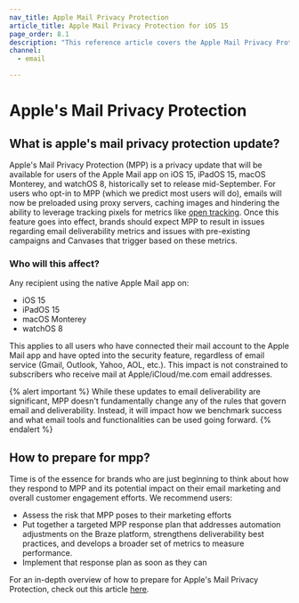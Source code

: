 ```yaml
---
nav_title: Apple Mail Privacy Protection
article_title: Apple Mail Privacy Protection for iOS 15
page_order: 8.1
description: "This reference article covers the Apple Mail Privacy Protection privacy update, who will be affected by it, and some next steps to prepare for the feature."
channel:
  - email

---
```


# Apple's Mail Privacy Protection

## What is apple's mail privacy protection update?

Apple's Mail Privacy Protection (MPP) is a privacy update that will be available for users of the Apple Mail app on iOS 15, iPadOS 15, macOS Monterey, and watchOS 8, historically set to release mid-September. For users who opt-in to MPP (which we predict most users will do), emails will now be preloaded using proxy servers, caching images and hindering the ability to leverage tracking pixels for metrics like [open tracking]({{site.baseurl}}/user_guide/administrative/app_settings/manage_app_group/email_settings/#email-open-tracking-pixel). Once this feature goes into effect, brands should expect MPP to result in issues regarding email deliverability metrics and issues with pre-existing campaigns and Canvases that trigger based on these metrics.

### Who will this affect?

Any recipient using the native Apple Mail app on:
- iOS 15
- iPadOS 15
- macOS Monterey
- watchOS 8

This applies to all users who have connected their mail account to the Apple Mail app and have opted into the security feature, regardless of email service (Gmail, Outlook, Yahoo, AOL, etc.). This impact is not constrained to subscribers who receive mail at Apple/iCloud/me.com email addresses.

{% alert important %}
While these updates to email deliverability are significant, MPP doesn't fundamentally change any of the rules that govern email and deliverability. Instead, it will impact how we benchmark success and what email tools and functionalities can be used going forward.
{% endalert %} 

## How to prepare for mpp?

Time is of the essence for brands who are just beginning to think about how they respond to MPP and its potential impact on their email marketing and overall customer engagement efforts. We recommend users:
- Assess the risk that MPP poses to their marketing efforts
- Put together a targeted MPP response plan that addresses automation adjustments on the Braze platform, strengthens deliverability best practices, and develops a broader set of metrics to measure performance.
- Implement that response plan as soon as they can

For an in-depth overview of how to prepare for Apple's Mail Privacy Protection, check out this article [here](https://www.braze.com/resources/articles/apple-mail-privacy-protection-how-to-prepare). 
